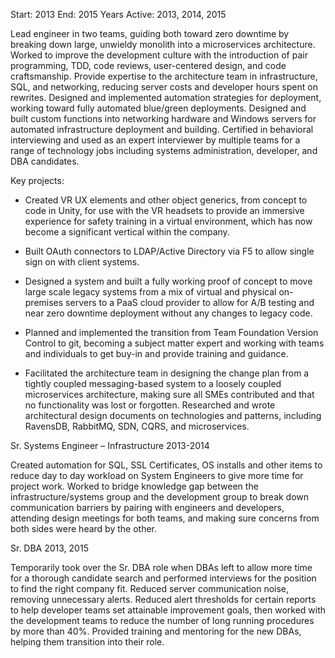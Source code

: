 Start:  2013
End: 2015
Years Active: 2013, 2014, 2015

Lead engineer in two teams, guiding both toward zero downtime by breaking down large, unwieldy monolith into a microservices architecture. Worked to improve the development culture with the introduction of pair programming, TDD, code reviews, user-centered design, and code craftsmanship. Provide expertise to the architecture team in infrastructure, SQL, and networking, reducing server costs and developer hours spent on rewrites. Designed and implemented automation strategies for deployment, working toward fully automated blue/green deployments. Designed and built custom functions into networking hardware and Windows servers for automated infrastructure deployment and building. Certified in behavioral interviewing and used as an expert interviewer by multiple teams for a range of technology jobs including systems administration, developer, and DBA candidates. 

Key projects: 

- Created VR UX elements and other object generics, from concept to code in Unity, for use with the VR headsets to provide an immersive experience for safety training in a virtual environment, which has now become a significant vertical within the company. 
    

- Built OAuth connectors to LDAP/Active Directory via F5 to allow single sign on with client systems. 
    
- Designed a system and built a fully working proof of concept to move large scale legacy systems from a mix of virtual and physical on-premises servers to a PaaS cloud provider to allow for A/B testing and near zero downtime deployment without any changes to legacy code. 
    
- Planned and implemented the transition from Team Foundation Version Control to git, becoming a subject matter expert and working with teams and individuals to get buy-in and provide training and guidance. 
    
- Facilitated the architecture team in designing the change plan from a tightly coupled messaging-based system to a loosely coupled microservices architecture, making sure all SMEs contributed and that no functionality was lost or forgotten. Researched and wrote architectural design documents on technologies and patterns, including RavensDB, RabbitMQ, SDN, CQRS, and microservices. 

Sr. Systems Engineer – Infrastructure 2013-2014 

Created automation for SQL, SSL Certificates, OS installs and other items to reduce day to day workload on System Engineers to give more time for project work. Worked to bridge knowledge gap between the infrastructure/systems group and the development group to break down communication barriers by pairing with engineers and developers, attending design meetings for both teams, and making sure concerns from both sides were heard by the other. 

Sr. DBA 2013, 2015 

Temporarily took over the Sr. DBA role when DBAs left to allow more time for a thorough candidate search and performed interviews for the position to find the right company fit. Reduced server communication noise, removing unnecessary alerts. Reduced alert thresholds for certain reports to help developer teams set attainable improvement goals, then worked with the development teams to reduce the number of long running procedures by more than 40%. Provided training and mentoring for the new DBAs, helping them transition into their role. 